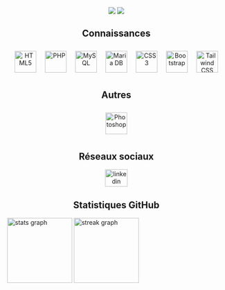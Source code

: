 <div align="center">
    <img src="https://komarev.com/ghpvc/?username=ArmsYT&&style=flat-square" />
    <a href="https://paypal.me/armsonyt" target="_blank" style="display: inline-block;">
        <img src="https://img.shields.io/badge/Donate-PayPal-blue.svg?style=flat-square&logo=paypal"/>
    </a>
</div>
<div>
    <div>
        <h2 style="text-align: center; font-weight: bold;">Connaissances</h2>
        <div style="display: flex; justify-content: center; text-align: center;">
            <a href="https://en.wikipedia.org/wiki/HTML5" target="_blank"><img style="margin: 10px" src="https://profilinator.rishav.dev/skills-assets/html5-original-wordmark.svg" alt="HTML5" height="50" title="HTML5" /></a>
            <a href="https://www.php.net/" target="_blank"><img style="margin: 10px" src="https://profilinator.rishav.dev/skills-assets/php-original.svg" alt="PHP" height="50" title="PHP" /></a>
            <a href="https://www.mysql.com/" target="_blank"><img style="margin: 10px" src="https://profilinator.rishav.dev/skills-assets/mysql-original-wordmark.svg" alt="MySQL" height="50" title="MySQL" /></a>
            <a href="https://mariadb.org/" target="_blank"><img style="margin: 10px" src="https://profilinator.rishav.dev/skills-assets/mariadb.png" alt="Maria DB" height="50" title="Maria DB" /></a>
            <a href="https://www.w3schools.com/css/" target="_blank"><img style="margin: 10px" src="https://profilinator.rishav.dev/skills-assets/css3-original-wordmark.svg" alt="CSS3" height="50" title="CSS3" /></a>
            <a href="https://getbootstrap.com/docs/3.4/javascript/" target="_blank"><img style="margin: 10px" src="https://profilinator.rishav.dev/skills-assets/bootstrap-plain.svg" alt="Bootstrap" height="50" title="Bootstrap" /></a>
            <a href="https://www.tailwindcss.com/" target="_blank"><img style="margin: 10px" src="https://profilinator.rishav.dev/skills-assets/tailwindcss.svg" alt="Tailwind CSS" height="50" title="Tailwind CSS" /></a>
        </div>
        <h2 style="text-align: center; font-weight: bold;">Autres</h2>
        <div style="display: flex; justify-content: center; text-align: center;">
            <a href="https://www.adobe.com/in/products/photoshop.html" target="_blank"><img style="margin: 10px" src="https://upload.wikimedia.org/wikipedia/commons/a/af/Adobe_Photoshop_CC_icon.svg" alt="Photoshop" height="50" title="Photoshop" /></a>
        </div>
    <div>
        <h2 style="text-align: center; font-weight: bold;">Réseaux sociaux</h2>
        <div style="display: flex; justify-content: center; text-align: center; gap: 15px">
            <a href="https://www.linkedin.com/in/jarode-michaux-3b6a26294/" target="_blank"><img src="https://raw.githubusercontent.com/maurodesouza/profile-readme-generator/master/src/assets/icons/social/linkedin/default.svg" width="52" height="40" alt="linkedin logo" /></a>
        </div>
    </div>
</div>

<h2 style="text-align: center; font-weight: bold;">Statistiques GitHub</h2>
<div>
      <img src="https://github-readme-stats.vercel.app/api?username=jarode-m&hide_title=false&hide_rank=false&show_icons=true&include_all_commits=true&count_private=true&disable_animations=false&theme=dracula&locale=en&hide_border=false&order=1" height="150" alt="stats graph"  />
    <!--   <img src="https://github-readme-stats.vercel.app/api/top-langs?username=jarode-m&locale=en&hide_title=false&layout=compact&card_width=320&langs_count=5&theme=dracula&hide_border=false&order=2" height="150" alt="languages graph"  /> -->
      <img src="https://streak-stats.demolab.com?user=jarode-m&locale=en&mode=daily&theme=dracula&hide_border=false&border_radius=5&order=3" height="150" alt="streak graph"  />
    <!--   <img src="https://github-profile-trophy.vercel.app?username=jarode-m&theme=dracula&column=-1&row=1&margin-w=8&margin-h=8&no-bg=false&no-frame=false&order=4" height="150" alt="trophy graph"  /> -->
    <!--   <img src="https://github-readme-activity-graph.vercel.app/graph?username=jarode-m&radius=16&theme=react&area=true&order=5" height="300" alt="activity-graph graph"  /> -->      
</div>
